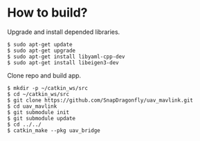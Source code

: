 # How to build?

Upgrade and install depended libraries.

```
$ sudo apt-get update
$ sudo apt-get upgrade
$ sudo apt-get install libyaml-cpp-dev
$ sudo apt-get install libeigen3-dev
```

Clone repo and build app.

```
$ mkdir -p ~/catkin_ws/src
$ cd ~/catkin_ws/src
$ git clone https://github.com/SnapDragonfly/uav_mavlink.git
$ cd uav_mavlink
$ git submodule init
$ git submodule update
$ cd ../../
$ catkin_make --pkg uav_bridge
```